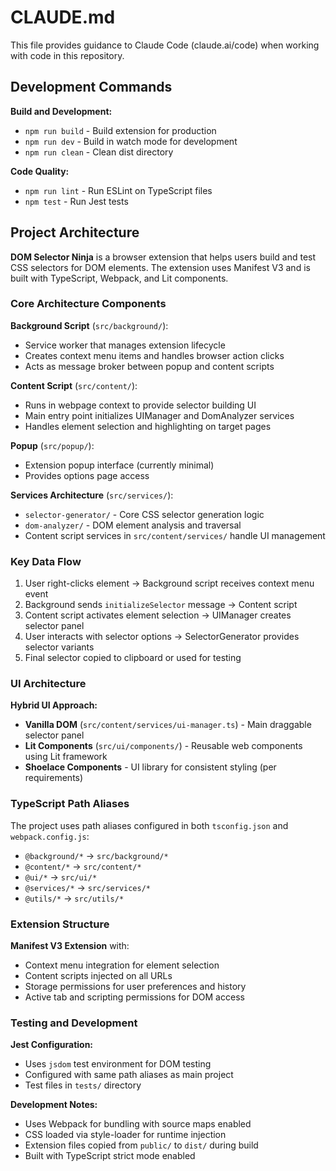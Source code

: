 # CLAUDE.md

This file provides guidance to Claude Code (claude.ai/code) when working with code in this repository.

## Development Commands

**Build and Development:**
- `npm run build` - Build extension for production
- `npm run dev` - Build in watch mode for development  
- `npm run clean` - Clean dist directory

**Code Quality:**
- `npm run lint` - Run ESLint on TypeScript files
- `npm test` - Run Jest tests

## Project Architecture

**DOM Selector Ninja** is a browser extension that helps users build and test CSS selectors for DOM elements. The extension uses Manifest V3 and is built with TypeScript, Webpack, and Lit components.

### Core Architecture Components

**Background Script** (`src/background/`):
- Service worker that manages extension lifecycle
- Creates context menu items and handles browser action clicks
- Acts as message broker between popup and content scripts

**Content Script** (`src/content/`):
- Runs in webpage context to provide selector building UI
- Main entry point initializes UIManager and DomAnalyzer services
- Handles element selection and highlighting on target pages

**Popup** (`src/popup/`):
- Extension popup interface (currently minimal)
- Provides options page access

**Services Architecture** (`src/services/`):
- `selector-generator/` - Core CSS selector generation logic
- `dom-analyzer/` - DOM element analysis and traversal
- Content script services in `src/content/services/` handle UI management

### Key Data Flow

1. User right-clicks element → Background script receives context menu event
2. Background sends `initializeSelector` message → Content script
3. Content script activates element selection → UIManager creates selector panel
4. User interacts with selector options → SelectorGenerator provides selector variants
5. Final selector copied to clipboard or used for testing

### UI Architecture

**Hybrid UI Approach:**
- **Vanilla DOM** (`src/content/services/ui-manager.ts`) - Main draggable selector panel
- **Lit Components** (`src/ui/components/`) - Reusable web components using Lit framework
- **Shoelace Components** - UI library for consistent styling (per requirements)

### TypeScript Path Aliases

The project uses path aliases configured in both `tsconfig.json` and `webpack.config.js`:
- `@background/*` → `src/background/*`
- `@content/*` → `src/content/*`
- `@ui/*` → `src/ui/*`
- `@services/*` → `src/services/*`
- `@utils/*` → `src/utils/*`

### Extension Structure

**Manifest V3 Extension** with:
- Context menu integration for element selection
- Content scripts injected on all URLs
- Storage permissions for user preferences and history
- Active tab and scripting permissions for DOM access

### Testing and Development

**Jest Configuration:**
- Uses `jsdom` test environment for DOM testing
- Configured with same path aliases as main project
- Test files in `tests/` directory

**Development Notes:**
- Uses Webpack for bundling with source maps enabled
- CSS loaded via style-loader for runtime injection
- Extension files copied from `public/` to `dist/` during build
- Built with TypeScript strict mode enabled